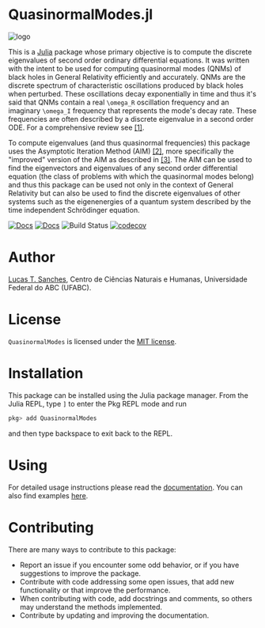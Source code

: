 # QuasinormalModes.jl

![logo](docs/src/assets/logo.svg "Logo")

This is a [Julia](http://julialang.org) package whose primary objective is to compute the discrete eigenvalues of second order ordinary differential equations. It was written with the intent to be used for computing quasinormal modes (QNMs) of black holes in General Relativity efficiently and accurately. QNMs are the discrete spectrum of characteristic oscillations produced by black holes when perturbed. These oscillations decay exponentially in time and thus it's said that QNMs contain a real ``\omega_R`` oscillation frequency and an imaginary ``\omega_I`` frequency that represents the mode's decay rate. These frequencies are often described by a discrete eigenvalue in a second order ODE. For a comprehensive review see [[1]](https://arxiv.org/abs/0905.2975).

To compute eigenvalues (and thus quasinormal frequencies) this package uses the Asymptotic Iteration Method (AIM) [[2]](https://arxiv.org/abs/math-ph/0309066v1), more specifically the "improved" version of the AIM as described in [[3]](https://arxiv.org/abs/1111.5024). The AIM can be used to find the eigenvectors and eigenvalues of any second order differential equation (the class of problems with which the quasinormal modes belong) and thus this package can be used not only in the context of General Relativity but can also be used to find the discrete eigenvalues of other systems such as the eigenenergies of a quantum system described by the time independent Schrödinger equation.

[![Docs](https://img.shields.io/badge/docs-stable-blue.svg)](https://lucass-carneiro.github.io/QuasinormalModes.jl/stable)
[![Docs](https://img.shields.io/badge/docs-dev-blue.svg)](https://lucass-carneiro.github.io/QuasinormalModes.jl/dev)
![Build Status](https://github.com/lucass-carneiro/QuasinormalModes.jl/actions/workflows/CI.yml/badge.svg)
[![codecov](https://codecov.io/gh/lucass-carneiro/QuasinormalModes.jl/branch/master/graph/badge.svg?token=GK9052NQK2)](https://codecov.io/gh/lucass-carneiro/QuasinormalModes.jl)

# Author
[Lucas T. Sanches](lucas.t@ufabc.edu.br), Centro de Ciências Naturais e Humanas, Universidade Federal do ABC (UFABC).

# License

`QuasinormalModes` is licensed under the [MIT license](./LICENSE.md).

# Installation

This package can be installed using the Julia package manager. From the Julia REPL, type `]` to enter the Pkg REPL mode and run

```julia
pkg> add QuasinormalModes
```
and then type backspace to exit back to the REPL.

# Using

For detailed usage instructions please read the [documentation](https://lucass-carneiro.github.io/QuasinormalModes.jl/). You can also find examples [here](https://github.com/lucass-carneiro/QuasinormalModes.jl/tree/master/examples).

# Contributing

There are many ways to contribute to this package:

- Report an issue if you encounter some odd behavior, or if you have suggestions to improve the package.
- Contribute with code addressing some open issues, that add new functionality or that improve the performance.
- When contributing with code, add docstrings and comments, so others may understand the methods implemented.
- Contribute by updating and improving the documentation.
